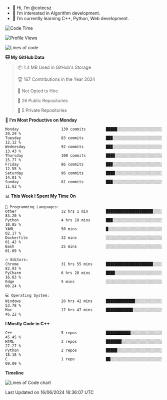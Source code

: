 - 👋 Hi, I’m @cotecsz
- 👀 I’m interested in Algorithm development.
- 🌱 I’m currently learning C++, Python, Web development.

<!---
cotecsz/cotecsz is a ✨ special ✨ repository because its `README.md` (this file) appears on your GitHub profile.
You can click the Preview link to take a look at your changes.
--->

<!--START_SECTION:waka-->
![Code Time](http://img.shields.io/badge/Code%20Time-1%2C197%20hrs%2029%20mins-blue)

![Profile Views](http://img.shields.io/badge/Profile%20Views-7-blue)

![Lines of code](https://img.shields.io/badge/From%20Hello%20World%20I%27ve%20Written-1.2%20million%20lines%20of%20code-blue)

**🐱 My GitHub Data** 

> 📦 1.4 MB Used in GitHub's Storage 
 > 
> 🏆 167 Contributions in the Year 2024
 > 
> 🚫 Not Opted to Hire
 > 
> 📜 26 Public Repositories 
 > 
> 🔑 5 Private Repositories 
 > 
📅 **I'm Most Productive on Monday** 

```text
Monday                   139 commits         █████░░░░░░░░░░░░░░░░░░░░   20.29 % 
Tuesday                  83 commits          ███░░░░░░░░░░░░░░░░░░░░░░   12.12 % 
Wednesday                92 commits          ███░░░░░░░░░░░░░░░░░░░░░░   13.43 % 
Thursday                 108 commits         ████░░░░░░░░░░░░░░░░░░░░░   15.77 % 
Friday                   86 commits          ███░░░░░░░░░░░░░░░░░░░░░░   12.55 % 
Saturday                 96 commits          ████░░░░░░░░░░░░░░░░░░░░░   14.01 % 
Sunday                   81 commits          ███░░░░░░░░░░░░░░░░░░░░░░   11.82 % 
```


📊 **This Week I Spent My Time On** 

```text
💬 Programming Languages: 
Other                    32 hrs 1 min        █████████████████████░░░░   83.20 % 
Python                   4 hrs 10 mins       ███░░░░░░░░░░░░░░░░░░░░░░   10.85 % 
YAML                     50 mins             █░░░░░░░░░░░░░░░░░░░░░░░░   02.17 % 
Dockerfile               32 mins             ░░░░░░░░░░░░░░░░░░░░░░░░░   01.42 % 
Bash                     25 mins             ░░░░░░░░░░░░░░░░░░░░░░░░░   01.09 % 

🔥 Editors: 
Chrome                   31 hrs 55 mins      █████████████████████░░░░   82.93 % 
PyCharm                  6 hrs 28 mins       ████░░░░░░░░░░░░░░░░░░░░░   16.83 % 
Edge                     5 mins              ░░░░░░░░░░░░░░░░░░░░░░░░░   00.24 % 

💻 Operating System: 
Windows                  20 hrs 42 mins      █████████████░░░░░░░░░░░░   53.78 % 
Mac                      17 hrs 47 mins      ████████████░░░░░░░░░░░░░   46.22 % 
```

**I Mostly Code in C++** 

```text
C++                      5 repos             ███████████░░░░░░░░░░░░░░   45.45 % 
HTML                     3 repos             ███████░░░░░░░░░░░░░░░░░░   27.27 % 
Python                   2 repos             █████░░░░░░░░░░░░░░░░░░░░   18.18 % 
C                        1 repo              ██░░░░░░░░░░░░░░░░░░░░░░░   09.09 % 
```



**Timeline**

![Lines of Code chart](https://raw.githubusercontent.com/cotecsz/cotecsz/master/assets/bar_graph.png)


 Last Updated on 16/06/2024 16:36:07 UTC
<!--END_SECTION:waka-->
